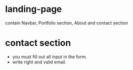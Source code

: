 # landing-page
contain Navbar, Portfolio section, About and contact section

# contact section
- you must fill out all input in the form.
- write right and valid email.
